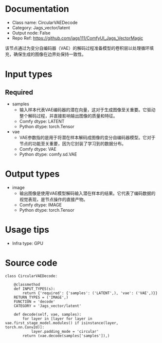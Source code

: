 # Documentation
- Class name: CircularVAEDecode
- Category: Jags_vector/latent
- Output node: False
- Repo Ref: https://github.com/jags111/ComfyUI_Jags_VectorMagic

该节点通过为变分自编码器（VAE）的解码过程准备模型的卷积层以处理循环填充，确保生成的图像在边界处保持一致性。

# Input types
## Required
- samples
    - 输入样本代表VAE编码器的潜在向量，这对于生成图像至关重要。它驱动整个解码过程，并直接影响输出图像的质量和特征。
    - Comfy dtype: LATENT
    - Python dtype: torch.Tensor
- vae
    - VAE参数指的是用于将潜在样本解码成图像的变分自编码器模型。它对于节点的功能至关重要，因为它封装了学习到的数据分布。
    - Comfy dtype: VAE
    - Python dtype: comfy.sd.VAE

# Output types
- image
    - 输出图像是使用VAE模型解码输入潜在样本的结果。它代表了编码数据的视觉表现，是节点操作的直接产物。
    - Comfy dtype: IMAGE
    - Python dtype: torch.Tensor

# Usage tips
- Infra type: GPU

# Source code
```
class CircularVAEDecode:

    @classmethod
    def INPUT_TYPES(s):
        return {'required': {'samples': ('LATENT',), 'vae': ('VAE',)}}
    RETURN_TYPES = ('IMAGE',)
    FUNCTION = 'decode'
    CATEGORY = 'Jags_vector/latent'

    def decode(self, vae, samples):
        for layer in [layer for layer in vae.first_stage_model.modules() if isinstance(layer, torch.nn.Conv2d)]:
            layer.padding_mode = 'circular'
        return (vae.decode(samples['samples']),)
```